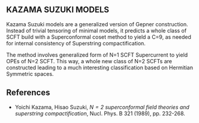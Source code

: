 ## KAZAMA SUZUKI MODELS ##

Kazama Suzuki models are a generalized version of Gepner construction. Instead of trivial tensoring of minimal models, it predicts a whole class of SCFT build with a Superconformal coset method to yield a C=9, as needed for internal consistency of Superstring compactification.

The method involves  generalized form of N=1 SCFT Supercurrent to yield OPEs of N=2 SCFT. This way, a whole new class of N=2 SCFTs are constructed leading to a much interesting classification based on Hermitian Symmetric spaces.

## References

* Yoichi Kazama, Hisao Suzuki, _$N = 2$ superconformal field theories and superstring compactification_, Nucl. Phys. B 321 (1989), pp. 232-268.